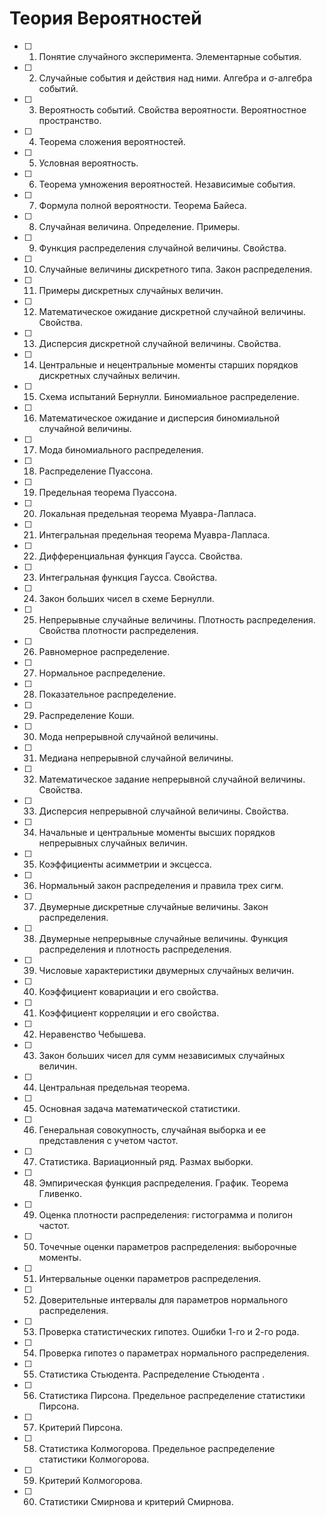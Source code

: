 # Теория Вероятностей


- [ ] 1. Понятие случайного эксперимента. Элементарные события.
- [ ] 2. Случайные события и действия над ними. Алгебра и σ-алгебра событий.
- [ ] 3. Вероятность событий. Свойства вероятности. Вероятностное пространство.
- [ ] 4. Теорема сложения вероятностей.
- [ ] 5. Условная вероятность.
- [ ] 6. Теорема умножения вероятностей. Независимые события.
- [ ] 7. Формула полной вероятности. Теорема Байеса.
- [ ] 8. Случайная величина. Определение. Примеры.
- [ ] 9. Функция распределения случайной величины. Свойства.
- [ ] 10. Случайные величины дискретного типа. Закон распределения.
- [ ] 11. Примеры дискретных случайных величин.
- [ ] 12. Математическое ожидание дискретной случайной величины. Свойства. 
- [ ] 13. Дисперсия дискретной случайной величины. Свойства.
- [ ] 14. Центральные и нецентральные моменты старших порядков дискретных случайных величин.
- [ ] 15. Схема испытаний Бернулли.	Биномиальное распределение.
- [ ] 16. Математическое ожидание и дисперсия биномиальной случайной величины.
- [ ] 17. Мода биномиального распределения.
- [ ] 18. Распределение Пуассона.
- [ ] 19. Предельная теорема Пуассона.
- [ ] 20. Локальная предельная теорема Муавра-Лапласа.
- [ ] 21. Интегральная предельная теорема Муавра-Лапласа.
- [ ] 22. Дифференциальная  функция Гаусса. Свойства.
- [ ] 23. Интегральная функция Гаусса. Свойства.
- [ ] 24. Закон больших чисел в схеме Бернулли.
- [ ] 25. Непрерывные случайные величины. Плотность распределения. Свойства плотности распределения.
- [ ] 26. Равномерное распределение.
- [ ] 27. Нормальное распределение.
- [ ] 28. Показательное распределение.
- [ ] 29. Распределение Коши.
- [ ] 30. Мода непрерывной случайной величины.
- [ ] 31. Медиана непрерывной случайной величины.
- [ ] 32. Математическое задание непрерывной случайной величины. Свойства.
- [ ] 33. Дисперсия непрерывной случайной величины. Свойства.
- [ ] 34. Начальные и центральные моменты высших порядков непрерывных случайных величин.
- [ ] 35. Коэффициенты асимметрии и эксцесса.
- [ ] 36. Нормальный закон распределения и правила трех сигм.
- [ ] 37. Двумерные дискретные случайные величины. Закон распределения.
- [ ] 38. Двумерные непрерывные случайные величины. Функция распределения и плотность распределения.
- [ ] 39. Числовые характеристики двумерных случайных величин.
- [ ] 40. Коэффициент ковариации и его свойства.
- [ ] 41. Коэффициент корреляции и его свойства.
- [ ] 42. Неравенство Чебышева.
- [ ] 43. Закон больших чисел для сумм независимых случайных величин.
- [ ] 44. Центральная предельная теорема.
- [ ] 45. Основная задача математической статистики.
- [ ] 46. Генеральная совокупность, случайная выборка и ее представления с учетом частот.
- [ ] 47. Статистика. Вариационный ряд. Размах выборки.
- [ ] 48. Эмпирическая функция распределения. График. Теорема Гливенко.
- [ ] 49. Оценка  плотности распределения: гистограмма и полигон частот.
- [ ] 50. Точечные оценки параметров распределения: выборочные моменты.
- [ ] 51. Интервальные оценки параметров распределения. 
- [ ] 52. Доверительные интервалы для параметров нормального распределения.
- [ ] 53. Проверка статистических гипотез. Ошибки  1-го и 2-го рода.
- [ ] 54. Проверка гипотез о параметрах нормального распределения.
- [ ] 55. Статистика Стьюдента. Распределение Стьюдента .
- [ ] 56. Статистика Пирсона. Предельное распределение статистики Пирсона.
- [ ] 57. Критерий Пирсона.
- [ ] 58. Статистика Колмогорова. Предельное распределение статистики Колмогорова.
- [ ] 59. Критерий Колмогорова.
- [ ] 60. Статистики Смирнова и критерий Смирнова.
